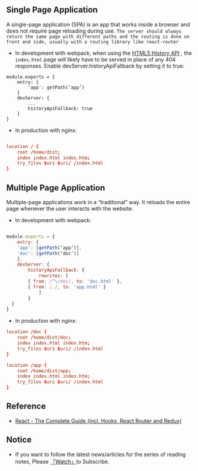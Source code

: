 ## Single Page Application
A single-page application (SPA) is an app that works inside a browser and does not require page reloading during use. `The server should always return the same page with different paths and the routing is done on front end side, usually with a routing library like react-router`

* In development with webpack, when using the  [HTML5 History API](https://developer.mozilla.org/en-US/docs/Web/API/History) , the `index.html` page will likely have to be served in place of any 404 responses. Enable devServer.historyApiFallback by setting it to true:
```web pack.config.js
module.exports = {
	entry: {
		'app': getPath(‘app’)
	}
	devServer: {
		...
		historyApiFallback: true
	}
}
```

* In production with nginx:

```nginx.conf

location / {
	root /home/dist;
	index index.html index.htm;
	try_files $uri $uri/ /index.html
}
```

## Multiple Page Application

Multiple-page applications work in a “traditional” way. It reloads the entire page whenever the user interacts with the website.

* In development with webpack:

```webpack.config.js

module.exports = {
	entry: {
   	'app': [getPath(‘app’)],
    'doc': [getPath(‘doc’)]
	},
 	devServer: {
		historyApiFallback: {
			rewrites: [
      	{ from: /^\/doc/, to: 'doc.html' },
      	{ from: /./, to: 'app.html' }
			]
		}
  }
}
```

* In production with nginx:

```nginx.conf
location /doc {
	root /home/dist/doc;
	index index.html index.htm;
	try_files $uri $uri/ /index.html
}

location /app {
	root /home/dist/app;
	index index.html index.htm;
	try_files $uri $uri/ /index.html
}
```

## Reference

- [React - The Complete Guide (incl. Hooks, React Router and Redux)](https://learning.oreilly.com/videos/react-the/9781789132229)

## Notice

- If you want to follow the latest news/articles for the series of reading notes, Please [「Watch」](https://github.com/n0ruSh/the-art-of-reading)to Subscribe.
